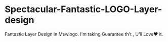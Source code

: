 # Spectacular-Fantastic-LOGO-Layer-design
Fantastic  Layer Design in Mswlogo. I'm taking Guarantee th't , U'll Love♥ it.

